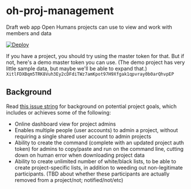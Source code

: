 # oh-proj-management
Draft web app Open Humans projects can use to view and work with members and data

[![Deploy](https://www.herokucdn.com/deploy/button.svg)](https://heroku.com/deploy)

If you have a project, you should try using the master token for that. But if not, here's a demo master token you can use. (The demo project has very little sample data, but maybe we'll be able to expand that.) `XitlFDXBqm5TRK8Vuh3Ey2cDFdiTWz7amKpot97H9Xfgak1qpvray0b0arQhvpEP`


## Background

Read [this issue string](https://github.com/OpenHumans/open-humans/issues/690) for background on potential project goals, which includes or achieves some of the following:

* Online dashboard view for project admins
* Enables multiple people (user accounts) to admin a project, without requiring a single shared user account to admin projects
* Ability to create the command (complete with an updated project auth token) for admins to copy/paste and run on the command line, cutting down on human error when downloading project data
* Ability to create unlimited number of white/black lists, to be able to create project-specific lists, in addition to weeding out non-legitimate participants. (TBD about whether these participants are actually removed from a project/not; notified/not/etc)
